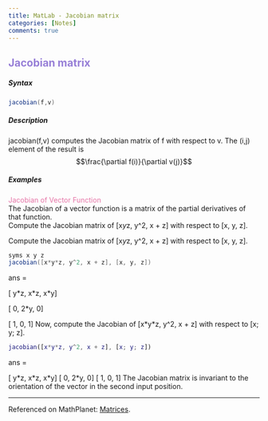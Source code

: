 ```yaml
---
title: MatLab - Jacobian matrix
categories: [Notes]
comments: true
---
```


<style TYPE="text/css">code.has-jax {font: inherit; font-size: 100%; background: inherit; border: inherit;}</style><script type="text/x-mathjax-config">
MathJax.Hub.Config({
    tex2jax: {
        inlineMath: [['$','$'], ['\\(','\\)']],
        displayMath: [ ['$$','$$'], ["\\[","\\]"] ],
        skipTags: ['script', 'noscript', 'style', 'textarea', 'pre'] // removed 'code' entry
    }});
MathJax.Hub.Queue(function() {
    var all = MathJax.Hub.getAllJax(), i;
    for(i = 0; i < all.length; i += 1) {
        all[i].SourceElement().parentNode.className += ' has-jax';
    }});
</script><script type="text/javascript" src="https://cdnjs.cloudflare.com/ajax/libs/mathjax/2.7.4/MathJax.js?config=TeX-AMS_HTML-full"></script>


## <font color= 977FD7> Jacobian matrix</font>

##### Syntax
```java
jacobian(f,v)
```

##### Description
jacobian(f,v) computes the Jacobian matrix of f with respect to v. The (i,j) element of the result is $$\frac{\partial f(i)}{\partial v(j)}$$

##### Examples
<font color= E675A7> Jacobian of Vector Function</font><br/>
The Jacobian of a vector function is a matrix of the partial derivatives of that function.<br/>
Compute the Jacobian matrix of [x*y*z, y^2, x + z] with respect to [x, y, z].

Compute the Jacobian matrix of [x*y*z, y^2, x + z] with respect to [x, y, z].

```Java
syms x y z
jacobian([x*y*z, y^2, x + z], [x, y, z])
```
ans =

[ y\*z, x\*z, x\*y]

[   0, 2\*y,   0]

[   1,   0,   1]
Now, compute the Jacobian of [x\*y\*z, y^2, x + z] with respect to [x; y; z].
```MatLab
jacobian([x*y*z, y^2, x + z], [x; y; z])
```
ans =

[ y\*z, x\*z, x\*y]
[   0, 2\*y,   0]
[   1,   0,   1]
The Jacobian matrix is invariant to the orientation of the vector in the second input position.


-----------------------------------------
Referenced on MathPlanet: <a href="https://www.mathplanet.com/education/algebra-2/matrices/using-matrices-when-solving-system-of-equations">Matrices</a>.
